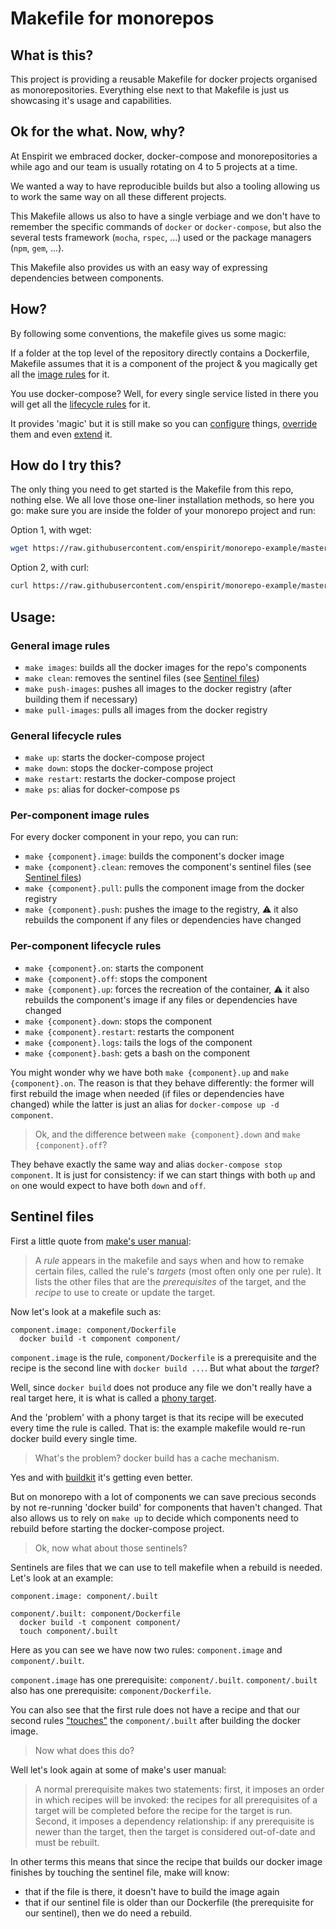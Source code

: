 # Makefile for monorepos

## What is this?

This project is providing a reusable Makefile for docker projects organised as monorepositories.
Everything else next to that Makefile is just us showcasing it's usage and capabilities.

## Ok for the what. Now, why?

At Enspirit we embraced docker, docker-compose and monorepositories a while ago and our team is usually rotating on 4 to 5 projects at a time.

We wanted a way to have reproducible builds but also a tooling allowing us to work the same way on all these different projects.

This Makefile allows us also to have a single verbiage and we don't have to remember the specific commands of `docker` or `docker-compose`, but also the several tests framework (`mocha`, `rspec`, ...) used or the package managers (`npm`, `gem`, ...).

This Makefile also provides us with an easy way of expressing dependencies between components.

## How?

By following some conventions, the makefile gives us some magic:

If a folder at the top level of the repository directly contains a Dockerfile, Makefile assumes that it is a component of the project & you magically get all the [image rules](#per-component-image-rules) for it.

You use docker-compose? Well, for every single service listed in there you will get all the [lifecycle rules](#per-component-lifecycle-rules) for it.

It provides 'magic' but it is still make so you can [configure](#configure-it) things, [override](#overrides-things) them and even [extend](#extend-it) it.

## How do I try this?

The only thing you need to get started is the Makefile from this repo, nothing else.
We all love those one-liner installation methods, so here you go: make sure you are inside the folder of your monorepo project and run:

Option 1, with wget:
```bash
wget https://raw.githubusercontent.com/enspirit/monorepo-example/master/Makefile
```

Option 2, with curl:
```bash
curl https://raw.githubusercontent.com/enspirit/monorepo-example/master/Makefile -o Makefile
```

## Usage:

### General image rules

* `make images`: builds all the docker images for the repo's components
* `make clean`: removes the sentinel files (see [Sentinel files](#sentinel-files))
* `make push-images`: pushes all images to the docker registry (after building them if necessary)
* `make pull-images`: pulls all images from the docker registry

### General lifecycle rules

* `make up`: starts the docker-compose project
* `make down`: stops the docker-compose project
* `make restart`: restarts the docker-compose project
* `make ps`: alias for docker-compose ps

### Per-component image rules

For every docker component in your repo, you can run:

* `make {component}.image`: builds the component's docker image
* `make {component}.clean`: removes the component's sentinel files (see [Sentinel files](#sentinel-files))
* `make {component}.pull`: pulls the component image from the docker registry
* `make {component}.push`: pushes the image to the registry, :warning: it also rebuilds the component if any files or dependencies have changed

### Per-component lifecycle rules

* `make {component}.on`: starts the component
* `make {component}.off`: stops the component
* `make {component}.up`: forces the recreation of the container, :warning: it also rebuilds the component's image if any files or dependencies have changed
* `make {component}.down`: stops the component
* `make {component}.restart`: restarts the component
* `make {component}.logs`: tails the logs of the component
* `make {component}.bash`: gets a bash on the component

You might wonder why we have both `make {component}.up` and `make {component}.on`. The reason is that they behave differently: the former will first rebuild the image when needed (if files or dependencies have changed) while the latter is just an alias for `docker-compose up -d component`.

> Ok, and the difference between `make {component}.down` and `make {component}.off`?

They behave exactly the same way and alias `docker-compose stop component`. It is just for  consistency: if we can start things with both `up` and `on` one would expect to have both `down` and `off`.

## Sentinel files

First a little quote from [make's user manual](https://www.gnu.org/software/make/manual/html_node/Rules.html):

> A *rule* appears in the makefile and says when and how to remake certain files, called the rule's *targets* (most often only one per rule). It lists the other files that are the *prerequisites* of the target, and the *recipe* to use to create or update the target.

Now let's look at a makefile such as:

```make
component.image: component/Dockerfile
  docker build -t component component/
```

`component.image` is the rule, `component/Dockerfile` is a prerequisite and the recipe is the second line with `docker build ...`. But what about the *target*?

Well, since `docker build` does not produce any file we don't really have a real target here, it is what is called a [phony target](https://www.gnu.org/software/make/manual/html_node/Phony-Targets.html#Phony-Targets).

And the 'problem' with a phony target is that its recipe will be executed every time the rule is called. That is: the example makefile would re-run docker build every single time.

> What's the problem? docker build has a cache mechanism.

Yes and with [buildkit](https://docs.docker.com/develop/develop-images/build_enhancements/) it's getting even better.

But on monorepo with a lot of components we can save precious seconds by not re-running 'docker build' for components that haven't changed. That also allows us to rely on `make up` to decide which components need to rebuild before starting the docker-compose project.

> Ok, now what about those sentinels?

Sentinels are files that we can use to tell makefile when a rebuild is needed.
Let's look at an example:

```make
component.image: component/.built

component/.built: component/Dockerfile
  docker build -t component component/
  touch component/.built
```

Here as you can see we have now two rules: `component.image` and `component/.built`.

`component.image` has one prerequisite: `component/.built`.
`component/.built` also has one prerequisite: `component/Dockerfile`.

You can also see that the first rule does not have a recipe and that our second rules ["touches"](https://man7.org/linux/man-pages/man1/touch.1.html) the `component/.built` after building the docker image.

> Now what does this do?

Well let's look again at some of make's user manual:

> A normal prerequisite makes two statements: first, it imposes an order in which recipes will be invoked: the recipes for all prerequisites of a target will be completed before the recipe for the target is run. Second, it imposes a dependency relationship: if any prerequisite is newer than the target, then the target is considered out-of-date and must be rebuilt.

In other terms this means that since the recipe that builds our docker image finishes by touching the sentinel file, make will know:
* that if the file is there, it doesn't have to build the image again
* that if our sentinel file is older than our Dockerfile (the prerequisite for our sentinel), then we do need a rebuild.
